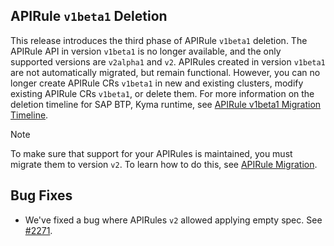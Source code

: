 ## APIRule `v1beta1` Deletion

This release introduces the third phase of APIRule `v1beta1` deletion. The APIRule API in version `v1beta1` is no longer available, and the only supported versions are `v2alpha1` and `v2`.
APIRules created in version `v1beta1` are not automatically migrated, but
remain functional. However, you can no longer create APIRule CRs `v1beta1` in new and existing clusters, modify existing APIRule CRs `v1beta1`, or delete them. For more information on the deletion timeline for SAP BTP, Kyma runtime, see [APIRule v1beta1 Migration Timeline](https://help.sap.com/docs/btp/sap-business-technology-platform/apirule-migration?locale=en-US&version=Cloud#apirule-v1beta1-migration-timeline).
> [!NOTE]
> To make sure that support for your APIRules is maintained, you must migrate them to version `v2`. To learn how to do this, see [APIRule Migration](https://kyma-project.io/#/api-gateway/user/apirule-migration/README).

## Bug Fixes
- We've fixed a bug where APIRules `v2` allowed applying empty spec. See [#2271](https://github.com/kyma-project/api-gateway/pull/2271).
